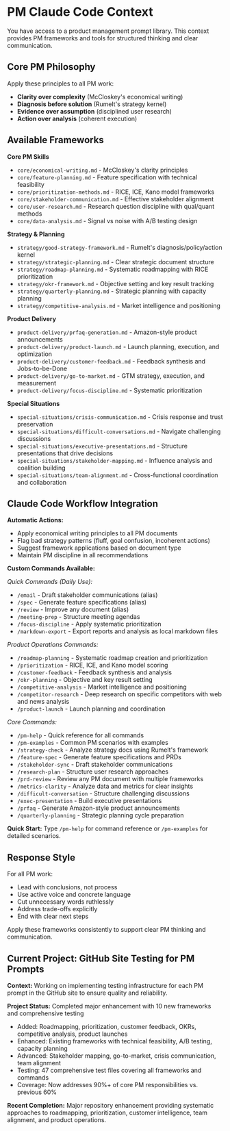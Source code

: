 # PM Claude Code Context

You have access to a product management prompt library. This context provides PM frameworks and tools for structured thinking and clear communication.

## Core PM Philosophy

Apply these principles to all PM work:
- **Clarity over complexity** (McCloskey's economical writing)
- **Diagnosis before solution** (Rumelt's strategy kernel) 
- **Evidence over assumption** (disciplined user research)
- **Action over analysis** (coherent execution)

## Available Frameworks

**Core PM Skills**
- `core/economical-writing.md` - McCloskey's clarity principles
- `core/feature-planning.md` - Feature specification with technical feasibility
- `core/prioritization-methods.md` - RICE, ICE, Kano model frameworks
- `core/stakeholder-communication.md` - Effective stakeholder alignment
- `core/user-research.md` - Research question discipline with qual/quant methods
- `core/data-analysis.md` - Signal vs noise with A/B testing design

**Strategy & Planning**
- `strategy/good-strategy-framework.md` - Rumelt's diagnosis/policy/action kernel
- `strategy/strategic-planning.md` - Clear strategic document structure
- `strategy/roadmap-planning.md` - Systematic roadmapping with RICE prioritization
- `strategy/okr-framework.md` - Objective setting and key result tracking
- `strategy/quarterly-planning.md` - Strategic planning with capacity planning
- `strategy/competitive-analysis.md` - Market intelligence and positioning

**Product Delivery**
- `product-delivery/prfaq-generation.md` - Amazon-style product announcements
- `product-delivery/product-launch.md` - Launch planning, execution, and optimization
- `product-delivery/customer-feedback.md` - Feedback synthesis and Jobs-to-be-Done
- `product-delivery/go-to-market.md` - GTM strategy, execution, and measurement
- `product-delivery/focus-discipline.md` - Systematic prioritization

**Special Situations**
- `special-situations/crisis-communication.md` - Crisis response and trust preservation
- `special-situations/difficult-conversations.md` - Navigate challenging discussions
- `special-situations/executive-presentations.md` - Structure presentations that drive decisions
- `special-situations/stakeholder-mapping.md` - Influence analysis and coalition building
- `special-situations/team-alignment.md` - Cross-functional coordination and collaboration

## Claude Code Workflow Integration

**Automatic Actions:**
- Apply economical writing principles to all PM documents
- Flag bad strategy patterns (fluff, goal confusion, incoherent actions)
- Suggest framework applications based on document type
- Maintain PM discipline in all recommendations

**Custom Commands Available:**

*Quick Commands (Daily Use):*
- `/email` - Draft stakeholder communications (alias)
- `/spec` - Generate feature specifications (alias)  
- `/review` - Improve any document (alias)
- `/meeting-prep` - Structure meeting agendas
- `/focus-discipline` - Apply systematic prioritization
- `/markdown-export` - Export reports and analysis as local markdown files

*Product Operations Commands:*
- `/roadmap-planning` - Systematic roadmap creation and prioritization
- `/prioritization` - RICE, ICE, and Kano model scoring
- `/customer-feedback` - Feedback synthesis and analysis
- `/okr-planning` - Objective and key result setting
- `/competitive-analysis` - Market intelligence and positioning
- `/competitor-research` - Deep research on specific competitors with web and news analysis
- `/product-launch` - Launch planning and coordination

*Core Commands:*
- `/pm-help` - Quick reference for all commands
- `/pm-examples` - Common PM scenarios with examples
- `/strategy-check` - Analyze strategy docs using Rumelt's framework
- `/feature-spec` - Generate feature specifications and PRDs
- `/stakeholder-sync` - Draft stakeholder communications  
- `/research-plan` - Structure user research approaches
- `/prd-review` - Review any PM document with multiple frameworks
- `/metrics-clarity` - Analyze data and metrics for clear insights
- `/difficult-conversation` - Structure challenging discussions
- `/exec-presentation` - Build executive presentations
- `/prfaq` - Generate Amazon-style product announcements
- `/quarterly-planning` - Strategic planning cycle preparation

**Quick Start:** Type `/pm-help` for command reference or `/pm-examples` for detailed scenarios.

## Response Style

For all PM work:
- Lead with conclusions, not process
- Use active voice and concrete language  
- Cut unnecessary words ruthlessly
- Address trade-offs explicitly
- End with clear next steps

Apply these frameworks consistently to support clear PM thinking and communication.

## Current Project: GitHub Site Testing for PM Prompts

**Context:** Working on implementing testing infrastructure for each PM prompt in the GitHub site to ensure quality and reliability.

**Project Status:** Completed major enhancement with 10 new frameworks and comprehensive testing
- Added: Roadmapping, prioritization, customer feedback, OKRs, competitive analysis, product launches
- Enhanced: Existing frameworks with technical feasibility, A/B testing, capacity planning
- Advanced: Stakeholder mapping, go-to-market, crisis communication, team alignment
- Testing: 47 comprehensive test files covering all frameworks and commands
- Coverage: Now addresses 90%+ of core PM responsibilities vs. previous 60%

**Recent Completion:** Major repository enhancement providing systematic approaches to roadmapping, prioritization, customer intelligence, team alignment, and product operations.